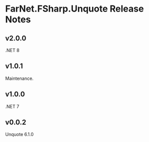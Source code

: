 # FarNet.FSharp.Unquote Release Notes

## v2.0.0

.NET 8

## v1.0.1

Maintenance.

## v1.0.0

.NET 7

## v0.0.2

Unquote 6.1.0
